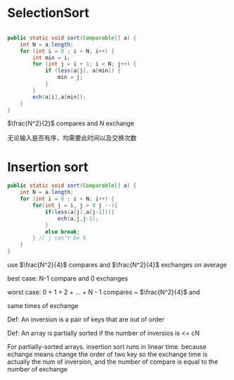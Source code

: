 # SelectionSort


```java

public static void sort(Comparable[] a) {
    int N = a.length;
    for (int i = 0 ; i < N; i++) {
        int min = i;
        for (int j = i + 1; i < N; j++) {
            if (less(a[j], a[min]) {
                min = j;
            }
        }
        ech(a[i],a[min]);
    }
}
```

$\frac{N^2}{2}$ compares and $N$ exchange

无论输入是否有序，均需要此时间以及交换次数



# Insertion sort

```java
public static void sort(Comparable[] a) {
    int N = a.length;
    for (int i = 0 ; i < N; i++) {
        for(int j = i, j > 0 j --){
            if(less(a[j],a[j-1])){
                ech(a,j,j-1);
            }
            else break;
        } // j can't be 0
    }
}
```

use $\frac{N^2}{4}$ compares and $\frac{N^2}{4}$ exchanges on average

best case: N-1 compare and 0 exchanges

worst case: 0 + 1 + 2 + ... + N - 1 compares ~ $\frac{N^2}{4}$ and 

same times of exchange

Def: An inversion is a pair of keys that are out of order

Def: An array is partially sorted if the number of inversios is <= cN

For partially-sorted arrays. insertion sort runs in linear time. because echange means change the order of two key so the exchange time is actually the num of inversion, and the number of compare is equal to the number of exchange